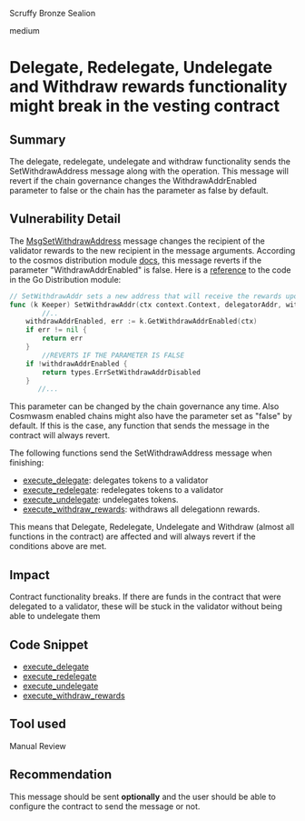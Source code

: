 Scruffy Bronze Sealion

medium

# Delegate, Redelegate, Undelegate and Withdraw rewards functionality might break in the vesting contract

## Summary
The delegate, redelegate, undelegate and withdraw functionality sends the SetWithdrawAddress message along with the operation. This message will revert if the chain governance changes the WithdrawAddrEnabled parameter to false or the chain has the parameter as false by default.

## Vulnerability Detail
The [MsgSetWithdrawAddress](https://github.com/sherlock-audit/2024-05-andromeda-ado/blob/main/andromeda-core/contracts/finance/andromeda-validator-staking/src/contract.rs#L231-L233) message changes the recipient of the validator rewards to the new recipient in the message arguments. According to the cosmos distribution module [docs](https://docs.cosmos.network/v0.46/modules/distribution/04_messages.html#msgsetwithdrawaddress), this message reverts if the parameter "WithdrawAddrEnabled" is false. Here is a [reference](https://github.com/cosmos/cosmos-sdk/blob/main/x/distribution/keeper/keeper.go#L162-L169) to the code in the Go Distribution module:

```go
// SetWithdrawAddr sets a new address that will receive the rewards upon withdrawal
func (k Keeper) SetWithdrawAddr(ctx context.Context, delegatorAddr, withdrawAddr sdk.AccAddress) error {
        //..
	withdrawAddrEnabled, err := k.GetWithdrawAddrEnabled(ctx)
	if err != nil {
		return err
	}
        //REVERTS IF THE PARAMETER IS FALSE
	if !withdrawAddrEnabled {
		return types.ErrSetWithdrawAddrDisabled
	}
       //...
```

This parameter can be changed by the chain governance any time. Also Cosmwasm enabled chains might also have the parameter set as "false" by default. If this is the case, any function that sends the message in the contract will always revert.

The following functions send the SetWithdrawAddress message when finishing:
- [execute_delegate](https://github.com/sherlock-audit/2024-05-andromeda-ado/blob/main/andromeda-core/contracts/finance/andromeda-vesting/src/contract.rs#L306-L339): delegates tokens to a validator
- [execute_redelegate](https://github.com/sherlock-audit/2024-05-andromeda-ado/blob/main/andromeda-core/contracts/finance/andromeda-vesting/src/contract.rs#L341-L381): redelegates tokens to a validator
- [execute_undelegate](https://github.com/sherlock-audit/2024-05-andromeda-ado/blob/main/andromeda-core/contracts/finance/andromeda-vesting/src/contract.rs#L383-L420): undelegates tokens.
- [execute_withdraw_rewards](https://github.com/sherlock-audit/2024-05-andromeda-ado/blob/main/andromeda-core/contracts/finance/andromeda-vesting/src/contract.rs#L422-L448): withdraws all delegationn rewards.

This means that Delegate, Redelegate, Undelegate and Withdraw (almost all functions in the contract) are affected and will always revert if the conditions above are met.

## Impact

Contract functionality breaks. If there are funds in the contract that were delegated to a validator, these will be stuck in the validator without being able to undelegate them

## Code Snippet

- [execute_delegate](https://github.com/sherlock-audit/2024-05-andromeda-ado/blob/main/andromeda-core/contracts/finance/andromeda-vesting/src/contract.rs#L306-L339)
- [execute_redelegate](https://github.com/sherlock-audit/2024-05-andromeda-ado/blob/main/andromeda-core/contracts/finance/andromeda-vesting/src/contract.rs#L341-L381)
- [execute_undelegate](https://github.com/sherlock-audit/2024-05-andromeda-ado/blob/main/andromeda-core/contracts/finance/andromeda-vesting/src/contract.rs#L383-L420)
- [execute_withdraw_rewards](https://github.com/sherlock-audit/2024-05-andromeda-ado/blob/main/andromeda-core/contracts/finance/andromeda-vesting/src/contract.rs#L422-L448)

## Tool used

Manual Review

## Recommendation

This message should be sent **optionally** and the user should be able to configure the contract to send the message or not.